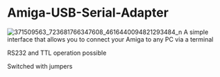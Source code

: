 # Amiga-USB-Serial-Adapter
![371509563_723681766347608_4616440094821293484_n](https://github.com/kulamario/Amiga-USB-Serial-Adapter/assets/62314932/32960fdf-3ba7-4848-aedf-fa003320683d)
A simple interface that allows you to connect your Amiga to any PC via a terminal

RS232 and TTL operation possible

Switched with jumpers
